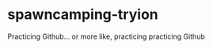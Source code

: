spawncamping-tryion
===================

Practicing Github... or more like, practicing practicing Github
